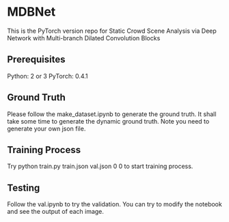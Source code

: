 # MDBNet
This is the PyTorch version repo for Static Crowd Scene Analysis via Deep Network with Multi-branch Dilated Convolution Blocks

<h2>Prerequisites</h2>

Python: 2 or 3
PyTorch: 0.4.1
<h2>Ground Truth</h2>
Please follow the make_dataset.ipynb to generate the ground truth. It shall take some time to generate the dynamic ground truth. Note you need to generate your own json file.
<h2>Training Process</h2>
Try python train.py train.json val.json 0 0 to start training process.
<h2>Testing</h2>
Follow the val.ipynb to try the validation. You can try to modify the notebook and see the output of each image.
